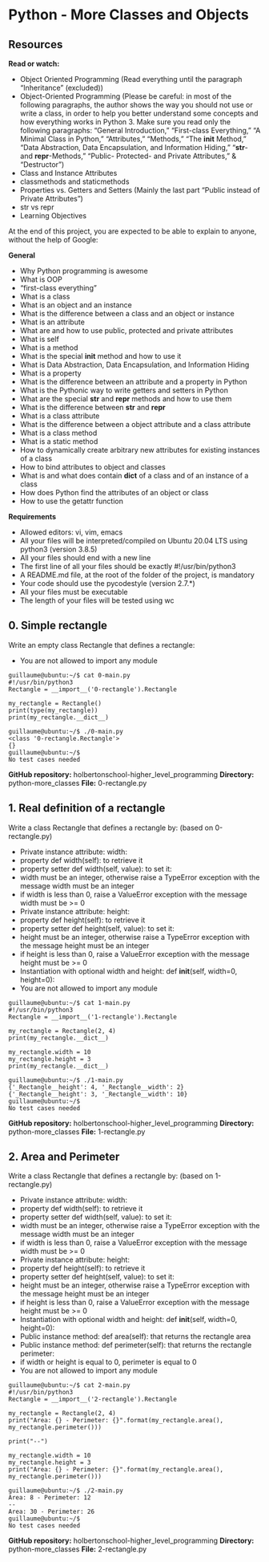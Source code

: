 # Python - More Classes and Objects
## Resources
**Read or watch:**
- Object Oriented Programming (Read everything until the paragraph “Inheritance” (excluded))
- Object-Oriented Programming (Please be careful: in most of the following paragraphs, the author shows the way you should not use or write a class, in order to help you better understand some concepts and how everything works in Python 3. Make sure you read only the following paragraphs: “General Introduction,” “First-class Everything,” “A Minimal Class in Python,” “Attributes,” “Methods,” “The __init__ Method,” “Data Abstraction, Data Encapsulation, and Information Hiding,” “__str__- and __repr__-Methods,” “Public- Protected- and Private Attributes,” & “Destructor”)
- Class and Instance Attributes
- classmethods and staticmethods
- Properties vs. Getters and Setters (Mainly the last part “Public instead of Private Attributes”)
- str vs repr
- Learning Objectives

At the end of this project, you are expected to be able to explain to anyone, without the help of Google:

**General**
- Why Python programming is awesome
- What is OOP
- “first-class everything”
- What is a class
- What is an object and an instance
- What is the difference between a class and an object or instance
- What is an attribute
- What are and how to use public, protected and private attributes
- What is self
- What is a method
- What is the special __init__ method and how to use it
- What is Data Abstraction, Data Encapsulation, and Information Hiding
- What is a property
- What is the difference between an attribute and a property in Python
- What is the Pythonic way to write getters and setters in Python
- What are the special __str__ and __repr__ methods and how to use them
- What is the difference between __str__ and __repr__
- What is a class attribute
- What is the difference between a object attribute and a class attribute
- What is a class method
- What is a static method
- How to dynamically create arbitrary new attributes for existing instances of a class
- How to bind attributes to object and classes
- What is and what does contain __dict__ of a class and of an instance of a class
- How does Python find the attributes of an object or class
- How to use the getattr function

**Requirements**

- Allowed editors: vi, vim, emacs
- All your files will be interpreted/compiled on Ubuntu 20.04 LTS using python3 (version 3.8.5)
- All your files should end with a new line
- The first line of all your files should be exactly #!/usr/bin/python3
- A README.md file, at the root of the folder of the project, is mandatory
- Your code should use the pycodestyle (version 2.7.*)
- All your files must be executable
- The length of your files will be tested using wc

## 0. Simple rectangle
Write an empty class Rectangle that defines a rectangle:

- You are not allowed to import any module

```
guillaume@ubuntu:~/$ cat 0-main.py
#!/usr/bin/python3
Rectangle = __import__('0-rectangle').Rectangle

my_rectangle = Rectangle()
print(type(my_rectangle))
print(my_rectangle.__dict__)

guillaume@ubuntu:~/$ ./0-main.py
<class '0-rectangle.Rectangle'>
{}
guillaume@ubuntu:~/$ 
No test cases needed
```

**GitHub repository:** holbertonschool-higher_level_programming
**Directory:** python-more_classes
**File:** 0-rectangle.py


## 1. Real definition of a rectangle
Write a class Rectangle that defines a rectangle by: (based on 0-rectangle.py)

- Private instance attribute: width:
- property def width(self): to retrieve it
- property setter def width(self, value): to set it:
- width must be an integer, otherwise raise a TypeError exception with the message width must be an integer
- if width is less than 0, raise a ValueError exception with the message width must be >= 0
- Private instance attribute: height:
- property def height(self): to retrieve it
- property setter def height(self, value): to set it:
- height must be an integer, otherwise raise a TypeError exception with the message height must be an integer
- if height is less than 0, raise a ValueError exception with the message height must be >= 0
- Instantiation with optional width and height: def __init__(self, width=0, height=0):
- You are not allowed to import any module

```
guillaume@ubuntu:~/$ cat 1-main.py
#!/usr/bin/python3
Rectangle = __import__('1-rectangle').Rectangle

my_rectangle = Rectangle(2, 4)
print(my_rectangle.__dict__)

my_rectangle.width = 10
my_rectangle.height = 3
print(my_rectangle.__dict__)

guillaume@ubuntu:~/$ ./1-main.py
{'_Rectangle__height': 4, '_Rectangle__width': 2}
{'_Rectangle__height': 3, '_Rectangle__width': 10}
guillaume@ubuntu:~/$ 
No test cases needed
```

**GitHub repository:** holbertonschool-higher_level_programming
**Directory:** python-more_classes
**File:** 1-rectangle.py



## 2. Area and Perimeter
Write a class Rectangle that defines a rectangle by: (based on 1-rectangle.py)

- Private instance attribute: width:
- property def width(self): to retrieve it
- property setter def width(self, value): to set it:
- width must be an integer, otherwise raise a TypeError exception with the message width must be an integer
- if width is less than 0, raise a ValueError exception with the message width must be >= 0
- Private instance attribute: height:
- property def height(self): to retrieve it
- property setter def height(self, value): to set it:
- height must be an integer, otherwise raise a TypeError exception with the message height must be an integer
- if height is less than 0, raise a ValueError exception with the message height must be >= 0
- Instantiation with optional width and height: def __init__(self, width=0, height=0):
- Public instance method: def area(self): that returns the rectangle area
- Public instance method: def perimeter(self): that returns the rectangle perimeter:
- if width or height is equal to 0, perimeter is equal to 0
- You are not allowed to import any module

```
guillaume@ubuntu:~/$ cat 2-main.py
#!/usr/bin/python3
Rectangle = __import__('2-rectangle').Rectangle

my_rectangle = Rectangle(2, 4)
print("Area: {} - Perimeter: {}".format(my_rectangle.area(), my_rectangle.perimeter()))

print("--")

my_rectangle.width = 10
my_rectangle.height = 3
print("Area: {} - Perimeter: {}".format(my_rectangle.area(), my_rectangle.perimeter()))

guillaume@ubuntu:~/$ ./2-main.py
Area: 8 - Perimeter: 12
--
Area: 30 - Perimeter: 26
guillaume@ubuntu:~/$ 
No test cases needed
```

**GitHub repository:** holbertonschool-higher_level_programming
**Directory:** python-more_classes
**File:** 2-rectangle.py

